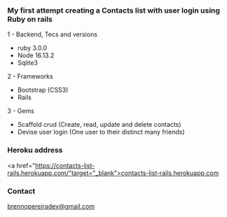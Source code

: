 ### My first attempt creating a Contacts list with user login using Ruby on rails

1 - Backend, Tecs and versions

+ ruby 3.0.0
+ Node 16.13.2
+ Sqlite3

2 - Frameworks

* Bootstrap (CSS3)
* Rails

3 - Gems

+ Scaffold crud (Create, read, update and delete contacts)
+ Devise user login (One user to their distinct many friends)

### Heroku address

<a href="https://contacts-list-rails.herokuapp.com/"target="_blank">contacts-list-rails.herokuapp.com</a>

### Contact

brennopereiradev@gmail.com
